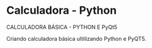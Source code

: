 # Calculadora - Python

 CALCULADORA BÁSICA - PYTHON E PyQt5
 
 
Criando calculadora básica ultilizando Python e PyQT5. 

